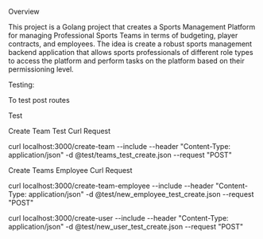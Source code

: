 
Overview

This project is a Golang project that creates a Sports Management Platform for managing Professional Sports Teams in terms of budgeting, player contracts, and employees. The idea is create a robust sports management backend application that allows sports professionals of different role types to access the platform and perform tasks on the platform based on their permissioning level.

Testing:

To test post routes

Test

Create Team Test Curl Request

curl localhost:3000/create-team --include --header "Content-Type: application/json" -d @test/teams_test_create.json --request "POST"

Create Teams Employee Curl Request

curl localhost:3000/create-team-employee --include --header "Content-Type: application/json" -d @test/new_employee_test_create.json --request "POST"

curl localhost:3000/create-user --include --header "Content-Type: application/json" -d @test/new_user_test_create.json --request "POST"

